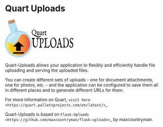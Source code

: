 Quart Uploads
=============

![Quart Uploads Logo](logos/logo.png)

Quart-Uploads allows your application to flexibly and efficiently handle file
uploading and serving the uploaded files.

You can create different sets of uploads - one for document attachments, one
for photos, etc. - and the application can be configured to save them all in
different places and to generate different URLs for them.

For more information on Quart, `visit here <https://quart.palletsprojects.com/en/latest/>`_

Quart-Uploads is based on `Flask-Uploads <https://github.com/maxcountryman/flask-uploads>`_ by maxcountryman. 